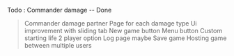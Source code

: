 Todo :
Commander damage -- Done
   >Commander damage partner
Page for each damage type
Ui improvement with sliding tab
New game button 
Menu button 
Custom starting life
2 player option 
Log page maybe 
Save game
Hosting game between multiple users